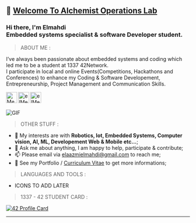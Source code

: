 ## 👋 [Welcome To Alchemist Operations Lab](https://github.com/Alcheemiist/Alcheemiist)

### Hi there, I'm Elmahdi <br> Embedded systems specialist & software Developer student.

> ABOUT ME :

 I’ve always been passionate about embedded systems and coding which led me to be a student at 1337 42Network.
 <br>
 I participate in local and online Events(Competitions, Hackathons and Conferences) to enhance my Coding & Software Developement, Entrepreneurship, Project  Management and   Communication  Skills.


<a  href="https://www.linkedin.com/in/elmahdielaazmi/"><img  align="left"  alt="Mehdi's LinkdeIn"  width="30px"  src="https://cdn.jsdelivr.net/npm/simple-icons@v3/icons/linkedin.svg"/>
</a>

<a  href="https://www.instagram.com/elmahdielaazmi/">
<img  align="left"  alt="elMehdi's Instagram"  width="30px"  src="https://cdn.jsdelivr.net/npm/simple-icons@v3/icons/instagram.svg"  />
</a>

<a  href="https://www.facebook.com/elmahdielaazmi">
<img  align="left"  alt="elMehdi's facebook"  width="30px"  src="https://cdn.jsdelivr.net/npm/simple-icons@v3/icons/facebook.svg"  />
</a>

<br>
<br>

<img  align="center
"  alt="GIF"  src="https://i.pinimg.com/originals/68/f3/ff/68f3ff8ddc1699f6234abee4e1d58dd9.gif"  />

> OTHER STUFF :

- 🤔 My interests are with **Robotics, Iot, Embedded Systems, Computer vision, AI, ML, Developement Web & Mobile etc...**; 
- 💬 Ask me about anything, I am happy to help, participate & contribute;
- 📫 Please email via elaazmielmahdi@gmail.com to reach me;
- 📝 See my Portfolio / [Curriculum Vitae](https://www.eelaazmi.me) to get more informations;

> LANGUAGES AND TOOLS :

  - ICONS TO ADD LATER 
 
> 1337 - 42 STUDENT CARD :

[![42 Profile Card](https://1337-readme.vercel.app/api/profile?cursus=42&dark=true&login=eelaazmi)](https://github.com/mohouyizme/1337-readme)
</p>

--- 
